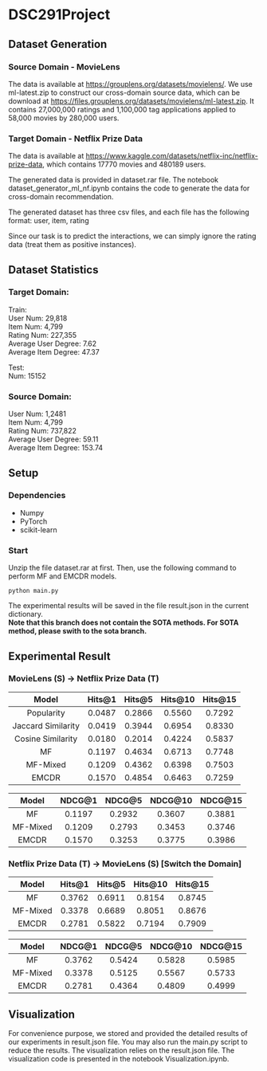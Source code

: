 # DSC291Project

## Dataset Generation
### Source Domain - MovieLens
The data is available at https://grouplens.org/datasets/movielens/. We use ml-latest.zip to construct our cross-domain source data, which can be download at https://files.grouplens.org/datasets/movielens/ml-latest.zip. It contains 27,000,000 ratings and 1,100,000 tag applications applied to 58,000 movies by 280,000 users.

### Target Domain - Netflix Prize Data
The data is available at https://www.kaggle.com/datasets/netflix-inc/netflix-prize-data, which contains 17770 movies and 480189 users.

The generated data is provided in dataset.rar file. The notebook dataset_generator_ml_nf.ipynb contains the code to generate the data for cross-domain recommendation. 

The generated dataset has three csv files, and each file has the following format:
user, item, rating

Since our task is to predict the interactions, we can simply ignore the rating data (treat them as positive instances).

## Dataset Statistics
### Target Domain:  
Train:  
User Num: 29,818    
Item Num: 4,799   
Rating Num: 227,355    
Average User Degree: 7.62    
Average Item Degree: 47.37    

Test:  
Num: 15152    
  
### Source Domain:  
User Num: 1,2481  
Item Num: 4,799  
Rating Num: 737,822  
Average User Degree: 59.11  
Average Item Degree: 153.74  

## Setup
### Dependencies
- Numpy
- PyTorch
- scikit-learn

### Start
Unzip the file dataset.rar at first. Then, use the following command to perform MF and EMCDR models.

    python main.py

The experimental results will be saved in the file result.json in the current dictionary.  
**Note that this branch does not contain the SOTA methods. For SOTA method, please swith to the sota branch.**


## Experimental Result
### MovieLens (S) -> Netflix Prize Data (T)
|        Model       | Hits@1 | Hits@5 | Hits@10 | Hits@15 |
|:------------------:|:------:|:------:|:-------:|:-------:|
|     Popularity     | 0.0487 | 0.2866 |  0.5560 |  0.7292 |
| Jaccard Similarity | 0.0419 | 0.3944 |  0.6954 |  0.8330 |
|  Cosine Similarity | 0.0180 | 0.2014 |  0.4224 |  0.5837 |
|         MF         | 0.1197 | 0.4634 |  0.6713 |  0.7748 |
|      MF-Mixed      | 0.1209 | 0.4362 |  0.6398 |  0.7503 |
|        EMCDR       | 0.1570 | 0.4854 |  0.6463 |  0.7259 |


|   Model  | NDCG@1 | NDCG@5 | NDCG@10 | NDCG@15 |
|:--------:|:------:|:------:|:-------:|:-------:|
|    MF    | 0.1197 | 0.2932 |  0.3607 |  0.3881 |
| MF-Mixed | 0.1209 | 0.2793 |  0.3453 |  0.3746 |
|   EMCDR  | 0.1570 | 0.3253 |  0.3775 |  0.3986 |

### Netflix Prize Data (T) -> MovieLens (S) [Switch the Domain]
|        Model       | Hits@1 | Hits@5 | Hits@10 | Hits@15 |
|:------------------:|:------:|:------:|:-------:|:-------:|
|    MF     | 0.3762 | 0.6911 |  0.8154 |  0.8745 |
| MF-Mixed  | 0.3378 | 0.6689 |  0.8051 |  0.8676 |
|   EMCDR   | 0.2781 | 0.5822 |  0.7194 |  0.7909 |


|   Model  | NDCG@1 | NDCG@5 | NDCG@10 | NDCG@15 |
|:--------:|:------:|:------:|:-------:|:-------:|
|    MF    | 0.3762 | 0.5424 |  0.5828 |  0.5985 |
| MF-Mixed | 0.3378 | 0.5125 |  0.5567 |  0.5733 |
|   EMCDR  | 0.2781 | 0.4364 |  0.4809 |  0.4999 |

## Visualization
For convenience purpose, we stored and provided the detailed results of our experiments in result.json file. You may also run the main.py script to reduce the results. The visualization relies on the result.json file. The visualization code is presented in the notebook Visualization.ipynb. 
